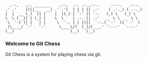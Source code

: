       ,--,   ,-. _______    ,--,  .-. .-.,---.     .---.   .---. 
    .' .'    |(||__   __| .' .')  | | | || .-'    ( .-._) ( .-._)
    |  |  __ (_)  )| |    |  |(_) | `-' || `-.   (_) \   (_) \   
    \  \ ( _)| | (_) |    \  \    | .-. || .-'   _  \ \  _  \ \  
     \  `-) )| |   | |     \  `-. | | |)||  `--.( `-'  )( `-'  ) 
     )\____/ `-'   `-'      \____\/(  (_)/( __.' `----'  `----'  
    (__)                         (__)   (__)                     

### Welcome to Git Chess

Git Chess is a system for playing chess via git.

